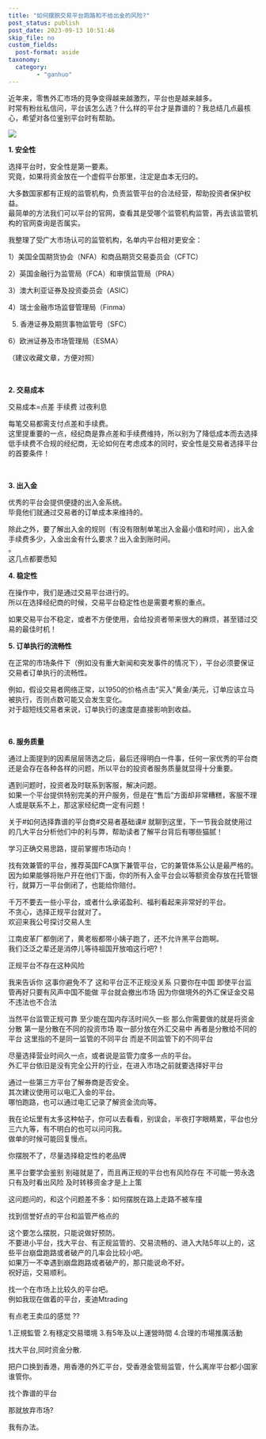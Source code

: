 ```yaml
---
title: "如何摆脱交易平台跑路和不给出金的风险?"
post_status: publish
post_date: 2023-09-13 10:51:46
skip_file: no
custom_fields: 
  post-format: aside
taxonomy:
  category:
        - "ganhuo"
---
```


近年来，零售外汇市场的竞争变得越来越激烈，平台也是越来越多。  
时常有粉丝私信问，平台该怎么选？什么样的平台才是靠谱的？我总结几点最核心，希望对各位鉴别平台时有帮助。

![](https://cdn.fendou.la/funstoutiao/2020/11/172848395.png)

**1. 安全性**

选择平台时，安全性是第一要素。  
究竟，如果将资金放在一个虚假平台那里，注定是血本无归的。

大多数国家都有正规的监管机构，负责监管平台的合法经营，帮助投资者保护权益。  
最简单的方法我们可以平台的官网，查看其是受哪个监管机构监管，再去该监管机构的官网查询是否属实。

我整理了受广大市场认可的监管机构，名单内平台相对更安全：

1）美国全国期货协会（NFA）和商品期货交易委员会（CFTC）

2）英国金融行为监管局（FCA）和审慎监管局（PRA）

3）澳大利亚证券及投资委员会（ASIC）

4）瑞士金融市场监督管理局（Finma）

5) 香港证券及期货事物监管号（SFC）

6）欧洲证券及市场管理局（ESMA）

（建议收藏文章，方便对照）

​

**2. 交易成本**

交易成本=点差 手续费 过夜利息

每笔交易都需支付点差和手续费。  
这里提重要的一点，经纪商是靠点差和手续费维持，所以别为了降低成本而去选择低手续费不合规的经纪商，无论如何在考虑成本的同时，安全性是交易者选择平台的首要条件！

​​

**3. 出入金**

优秀的平台会提供便捷的出入金系统。  
毕竟他们就通过交易者的订单成本来维持的。

除此之外，要了解出入金的规则（有没有限制单笔出入金最小值和时间），出入金手续费多少，入金出金有什么要求？出入金到账时间。  
。  
这几点都要悉知

**4. 稳定性**

在操作中，我们是通过交易平台进行的。  
所以在选择经纪商的时候，交易平台稳定性也是需要考察的重点。

如果交易平台不稳定，或者不方便使用，会给投资者带来很大的麻烦，甚至错过交易的最佳时机！

**5. 订单执行的流畅性**

在正常的市场条件下（例如没有重大新闻和突发事件的情况下），平台必须要保证交易者订单执行的流畅性。

例如，假设交易者网络正常，以1950的价格点击“买入”黄金/美元，订单应该立马被执行，否则点数可能又会发生变化。  
对于超短线交易者来说，订单执行的速度是直接影响到收益。

​

**6. 服务质量**

通过上面提到的因素层层筛选之后，最后还得明白一件事，任何一家优秀的平台商还是会存在各种各样的问题，所以平台的投资者服务质量就显得十分重要。

遇到问题时，投资者及时联系到客服，解决问题。  
如果一个平台提供特别完美的开户服务，但是在“售后”方面却非常糟糕，客服不理人或是联系不上，那这家经纪商一定有问题！

关于#如何选择靠谱的平台商#交易者基础课# 就聊到这里，下一节我会就使用过的几大平台分析他们中的利与弊，帮助读者了解平台背后有哪些猫腻！

学习正确交易思路，提前掌握市场动向！

找有效兼管的平台，推荐英国FCA旗下兼管平台，它的兼管体系公认是最严格的。  
因为如果能够将账户开在他们下面，你的所有入金平台会以等额资金存放在托管银行，就算万一平台倒闭了，也能给你赔付。

​千万不要去一些小平台，或者什么承诺盈利、福利看起来非常好的平台。  
不贪心，选择正规平台就对了。  
​欢迎来我公号探讨交易人生

江南皮革厂都倒闭了，黄老板都带小姨子跑了，还不允许黑平台跑啊。  
我们泛泛之辈还是消停儿等待祖国开放咱这行吧?！

正规平台不存在这种风险

我来告诉你 这事你避免不了 这和平台正不正规没关系 只要你在中国 即使平台监管再好只要有风声中国不能做 平台就会撤出市场 因为你做境外的外汇保证金交易 不违法也不合法

当然平台监管正规可靠 至少能在国内存活时间久一些 那么你需要做的就是将资金分散 第一是分散在不同的投资市场 取一部分放在外汇交易中 再者是分散给不同的平台 这里指的不是同一监管的不同平台 而是不同监管下的不同平台

尽量选择营业时间久一点，或者说是监管力度多一点的平台。  
外汇平台依旧是没有完全公开的行业，在进入市场之前就要选择好平台

通过一些第三方平台了解券商是否安全。  
其次建议使用可以电汇入金的平台。  
哪怕跑路，也可以通过电汇记录了解资金流向等。

我在论坛里有太多这种帖子，你可以去看看，别误会，半夜打字眼睛累，平台也分三六九等，有不明白的也可以问问我。  
做单的时候可能回复慢点。

你摆脱不了，尽量选择稳定性的老品牌

黑平台要学会鉴别 别碰就是了，而且再正规的平台也有风险存在 不可能一劳永逸 只有及时看出风险 及时转移资金才是上上策

这问题问的，和这个问题差不多：如何摆脱在路上走路不被车撞

找到信誉好点的平台和监管严格点的

这个要怎么摆脱，只能说做好预防。  
不要进小平台，找大平台、有正规监管的、交易流畅的、进入大陆5年以上的，这些平台崩盘跑路或者破产的几率会比较小吧。  
如果万一不幸遇到崩盘跑路或者破产的，那只能说命不好。  
祝好运，交易顺利。

找一个在市场上比较久的平台吧。  
例如我现在做着的平台，麦迪Mtrading

有点老王卖瓜的感觉 ??

1.正規監管 2.有穩定交易環境 3.有5年及以上運營時間 4.合理的市場推廣活動

找大平台,同时资金分散.

把户口换到香港，用香港的外汇平台，受香港金管局监管，什么离岸平台都小国家谁管你。

找个靠谱的平台

那就放弃市场?

我有办法。
